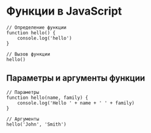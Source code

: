 # Функции в JavaScript

    // Определение функции
    function hello() {
        console.log('hello')
    }
    
    // Вызов функции
    hello()
 
 ## Параметры и аргументы функции
    // Параметры
    function hello(name, family) {
        console.log('Hello ' + name + ' ' + family)
    }
    
    // Аргументы
    hello('John', 'Smith') 
